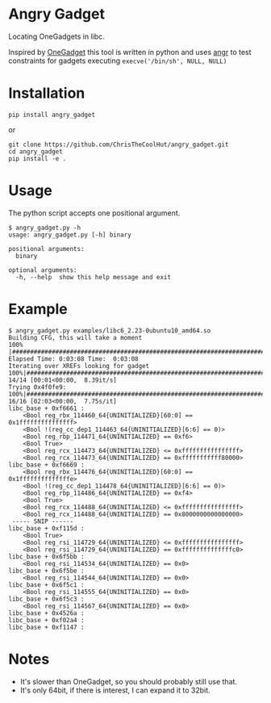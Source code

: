 # Angry Gadget

Locating OneGadgets in libc.

Inspired by [OneGadget](https://github.com/david942j/one_gadget) this tool is written in python and uses [angr](https://github.com/angr/angr) to test constraints for gadgets executing `execve('/bin/sh', NULL, NULL)`

# Installation
```
pip install angry_gadget
```
or
```
git clone https://github.com/ChrisTheCoolHut/angry_gadget.git
cd angry_gadget
pip install -e .
```

# Usage

The python script accepts one positional argument.

```
$ angry_gadget.py -h
usage: angry_gadget.py [-h] binary

positional arguments:
  binary

optional arguments:
  -h, --help  show this help message and exit
```

# Example 

```
$ angry_gadget.py examples/libc6_2.23-0ubuntu10_amd64.so 
Building CFG, this will take a moment
100% |###############################################################################################| Elapsed Time: 0:03:08 Time:  0:03:08
Iterating over XREFs looking for gadget
100%|#######################################################################################################| 14/14 [00:01<00:00,  8.39it/s]
Trying 0x4f0fe9: 100%|######################################################################################| 16/16 [02:03<00:00,  7.75s/it]
libc_base + 0xf6661 :
	<Bool reg_rbx_114460_64{UNINITIALIZED}[60:0] == 0x1fffffffffffffff>
	<Bool !(reg_cc_dep1_114463_64{UNINITIALIZED}[6:6] == 0)>
	<Bool reg_rbp_114471_64{UNINITIALIZED} == 0xf6>
	<Bool True>
	<Bool reg_rcx_114473_64{UNINITIALIZED} <= 0xffffffffffffffff>
	<Bool reg_rcx_114473_64{UNINITIALIZED} == 0xfffffffffff80000>
libc_base + 0xf6669 :
	<Bool reg_rbx_114476_64{UNINITIALIZED}[60:0] == 0x1ffffffffffffffe>
	<Bool !(reg_cc_dep1_114478_64{UNINITIALIZED}[6:6] == 0)>
	<Bool reg_rbp_114486_64{UNINITIALIZED} == 0xf4>
	<Bool True>
	<Bool reg_rcx_114488_64{UNINITIALIZED} <= 0xffffffffffffffff>
	<Bool reg_rcx_114488_64{UNINITIALIZED} == 0x8000000000000000>
 ----- SNIP ------
libc_base + 0xf115d :
	<Bool True>
	<Bool reg_rsi_114729_64{UNINITIALIZED} <= 0xffffffffffffffff>
	<Bool reg_rsi_114729_64{UNINITIALIZED} == 0xffffffffffffffc0>
libc_base + 0x6f5bb :
	<Bool reg_rsi_114534_64{UNINITIALIZED} == 0x0>
libc_base + 0x6f5be :
	<Bool reg_rsi_114544_64{UNINITIALIZED} == 0x0>
libc_base + 0x6f5c1 :
	<Bool reg_rsi_114555_64{UNINITIALIZED} == 0x0>
libc_base + 0x6f5c3 :
	<Bool reg_rsi_114567_64{UNINITIALIZED} == 0x0>
libc_base + 0x4526a :
libc_base + 0xf02a4 :
libc_base + 0xf1147 :
```

# Notes

 * It's slower than OneGadget, so you should probably still use that.
 * It's only 64bit, if there is interest, I can expand it to 32bit.
